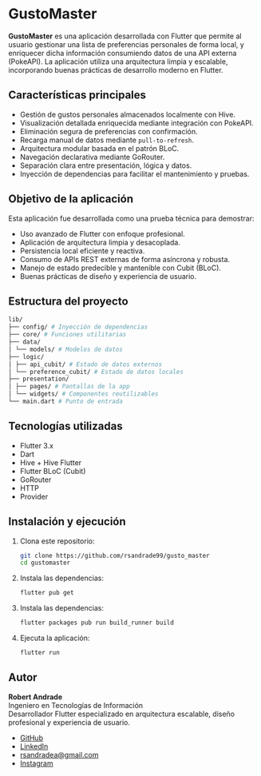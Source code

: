# GustoMaster

**GustoMaster** es una aplicación desarrollada con Flutter que permite al usuario gestionar una lista de preferencias personales de forma local, y enriquecer dicha información consumiendo datos de una API externa (PokeAPI). La aplicación utiliza una arquitectura limpia y escalable, incorporando buenas prácticas de desarrollo moderno en Flutter.

## Características principales

- Gestión de gustos personales almacenados localmente con Hive.
- Visualización detallada enriquecida mediante integración con PokeAPI.
- Eliminación segura de preferencias con confirmación.
- Recarga manual de datos mediante `pull-to-refresh`.
- Arquitectura modular basada en el patrón BLoC.
- Navegación declarativa mediante GoRouter.
- Separación clara entre presentación, lógica y datos.
- Inyección de dependencias para facilitar el mantenimiento y pruebas.

## Objetivo de la aplicación

Esta aplicación fue desarrollada como una prueba técnica para demostrar:

- Uso avanzado de Flutter con enfoque profesional.
- Aplicación de arquitectura limpia y desacoplada.
- Persistencia local eficiente y reactiva.
- Consumo de APIs REST externas de forma asíncrona y robusta.
- Manejo de estado predecible y mantenible con Cubit (BLoC).
- Buenas prácticas de diseño y experiencia de usuario.

## Estructura del proyecto
```bash
lib/
├── config/ # Inyección de dependencias
├── core/ # Funciones utilitarias
├── data/
│ └── models/ # Modelos de datos
├── logic/
│ ├── api_cubit/ # Estado de datos externos
│ └── preference_cubit/ # Estado de datos locales
├── presentation/
│ ├── pages/ # Pantallas de la app
│ └── widgets/ # Componentes reutilizables
└── main.dart # Punto de entrada
```

## Tecnologías utilizadas

- Flutter 3.x
- Dart
- Hive + Hive Flutter
- Flutter BLoC (Cubit)
- GoRouter
- HTTP
- Provider

## Instalación y ejecución

1. Clona este repositorio:
   ```bash
   git clone https://github.com/rsandrade99/gusto_master
   cd gustomaster
   ```
2. Instala las dependencias:
   ```bash
   flutter pub get
   ```
3. Instala las dependencias:
   ```bash
   flutter packages pub run build_runner build
   ```
4. Ejecuta la aplicación:
   ```bash
   flutter run
   ```

## Autor

**Robert Andrade**  
Ingeniero en Tecnologías de Información  
Desarrollador Flutter especializado en arquitectura escalable, diseño profesional y experiencia de usuario.
- [GitHub](https://github.com/rsandrade99) 
- [LinkedIn](https://www.linkedin.com/in/rsandradea99/) 
- rsandradea@gmail.com
- [Instagram](https://www.instagram.com/robert_0899/)
